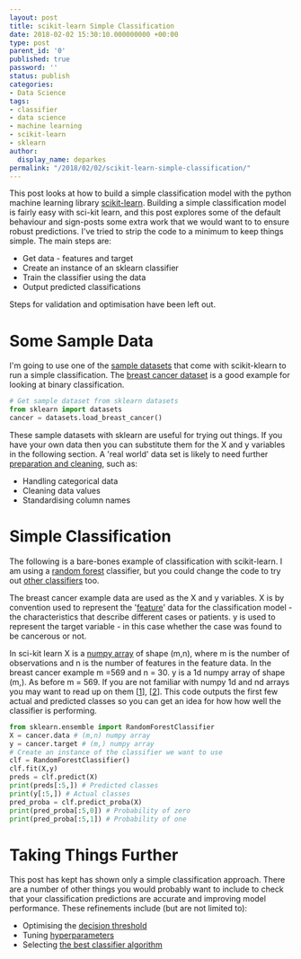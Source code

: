 ```yaml
---
layout: post
title: scikit-learn Simple Classification
date: 2018-02-02 15:30:10.000000000 +00:00
type: post
parent_id: '0'
published: true
password: ''
status: publish
categories:
- Data Science
tags:
- classifier
- data science
- machine learning
- scikit-learn
- sklearn
author:
  display_name: deparkes
permalink: "/2018/02/02/scikit-learn-simple-classification/"
---
```

This post looks at how to build a simple classification model with the python machine learning library <a href="http://scikit-learn.org/stable/">scikit-learn</a>. Building a simple classification model is fairly easy with sci-kit learn, and this post explores some of the default behaviour and sign-posts some extra work that we would want to to ensure robust predictions.
I've tried to strip the code to a minimum to keep things simple. The main steps are:
<ul>
<li>Get data - features and target</li>
<li>Create an instance of an sklearn classifier</li>
<li>Train the classifier using the data</li>
<li>Output predicted classifications</li>
</ul>
Steps for validation and optimisation have been left out.
<h1>Some Sample Data</h1>
I'm going to use one of the <a href="{{site.baseurl}}/2016/11/11/python-sample-datasets/">sample datasets</a> that come with scikit-klearn to run a simple classification. The <a href="http://scikit-learn.org/stable/modules/generated/sklearn.datasets.load_breast_cancer.html">breast cancer dataset</a> is a good example for looking at binary classification.

```python
# Get sample dataset from sklearn datasets
from sklearn import datasets
cancer = datasets.load_breast_cancer()
```

These sample datasets with sklearn are useful for trying out things. If you have your own data then you can substitute them for the X and y variables in the following section.
A 'real world' data set is likely to need further <a href="https://machinelearningmastery.com/data-cleaning-turn-messy-data-into-tidy-data/">preparation and cleaning</a>, such as:
<ul>
<li>Handling categorical data</li>
<li>Cleaning data values</li>
<li>Standardising column names</li>
</ul>
<h1>Simple Classification</h1>
The following is a bare-bones example of classification with scikit-learn. I am using a <a href="http://scikit-learn.org/stable/modules/generated/sklearn.ensemble.RandomForestClassifier.html">random forest</a> classifier, but you could change the code to try out <a href="http://scikit-learn.org/stable/auto_examples/classification/plot_classifier_comparison.html">other classifiers</a> too.

The breast cancer example data are used as the X and y variables. X is by convention used to represent the '<a href="https://en.wikipedia.org/wiki/Feature_(machine_learning)">feature</a>' data for the classification model - the characteristics that describe different cases or patients. y is used to represent the target variable - in this case whether the case was found to be cancerous or not.

In sci-kit learn X is a <a href="https://docs.scipy.org/doc/numpy-1.13.0/reference/arrays.ndarray.html">numpy array</a> of shape (m,n), where m is the number of observations and n is the number of features in the feature data. In the breast cancer example m =569 and n = 30. y is a 1d numpy array of shape (m,). As before m = 569. If you are not familiar with numpy 1d and nd arrays you may want to read up on them [<a href="https://stackoverflow.com/questions/22053050/difference-between-numpy-array-shape-r-1-and-r">1</a>], [<a href="https://stackoverflow.com/questions/29241056/how-does-numpy-newaxis-work-and-when-to-use-it">2</a>].
This code outputs the first few actual and predicted classes so you can get an idea for how how well the classifier is performing.

```python
from sklearn.ensemble import RandomForestClassifier
X = cancer.data # (m,n) numpy array
y = cancer.target # (m,) numpy array
# Create an instance of the classifier we want to use
clf = RandomForestClassifier()
clf.fit(X,y)
preds = clf.predict(X)
print(preds[:5,]) # Predicted classes
print(y[:5,]) # Actual classes
pred_proba = clf.predict_proba(X)
print(pred_proba[:5,0]) # Probability of zero
print(pred_proba[:5,1]) # Probability of one
```

<h1>Taking Things Further</h1>
This post has kept has shown only a simple classification approach. There are a number of other things you would probably want to include to check that your classification predictions are accurate and improving model performance.
These refinements include (but are not limited to):
<ul>
<li>Optimising the <a href="https://stackoverflow.com/questions/19984957/scikit-predict-default-threshold">decision threshold</a>
</li>
<li>Tuning <a href="https://en.wikipedia.org/wiki/Hyperparameter_optimization">hyperparameters</a>
</li>
<li>Selecting <a href="https://sebastianraschka.com/blog/2016/model-evaluation-selection-part1.html">the best classifier algorithm</a>
</li>
</ul>
